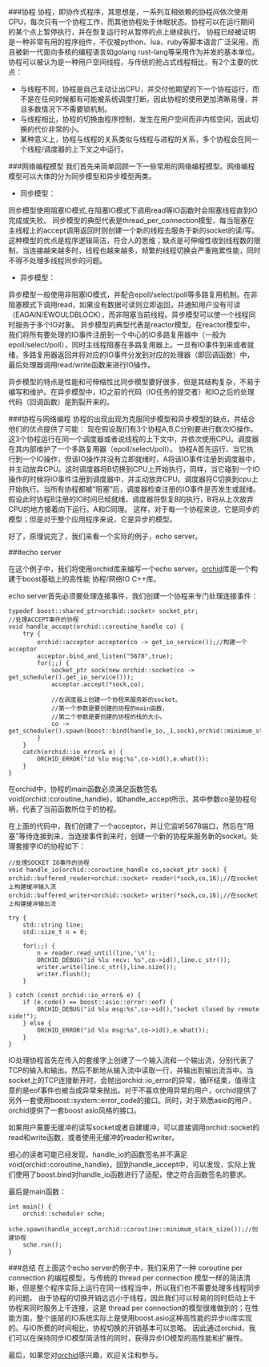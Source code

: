 ###协程
协程，即协作式程序，其思想是，一系列互相依赖的协程间依次使用CPU，每次只有一个协程工作，而其他协程处于休眠状态。协程可以在运行期间的某个点上暂停执行，并在恢复运行时从暂停的点上继续执行。
协程已经被证明是一种非常有用的程序组件，不仅被python、lua、ruby等脚本语言广泛采用，而且被新一代面向多核的编程语言如golang rust-lang等采用作为并发的基本单位。
协程可以被认为是一种用户空间线程，与传统的抢占式线程相比，有2个主要的优点：

* 与线程不同，协程是自己主动让出CPU，并交付他期望的下一个协程运行，而不是在任何时候都有可能被系统调度打断。因此协程的使用更加清晰易懂，并且多数情况下不需要锁机制。
* 与线程相比，协程的切换由程序控制，发生在用户空间而非内核空间，因此切换的代价非常的小。
* 某种意义上，协程与线程的关系类似与线程与进程的关系，多个协程会在同一个线程/调度器的上下文之中运行。

###网络编程模型
我们首先来简单回顾一下一些常用的网络编程模型。网络编程模型可以大体的分为同步模型和异步模型两类。

* 同步模型：

同步模型使用阻塞IO模式,在阻塞IO模式下调用read等IO函数时会阻塞线程直到IO完成或失败。
同步模型的典型代表是thread_per_connection模型，每当阻塞在主线程上的accept调用返回时则创建一个新的线程去服务于新的socket的读/写。这种模型的优点是程序逻辑简洁，符合人的思维；缺点是可伸缩性收到线程数的限制，当连接越来越多时，线程也越来越多，频繁的线程切换会严重拖累性能，同时不得不处理多线程同步的问题。

* 异步模型：

异步模型一般使用非阻塞IO模式，并配合epoll/select/poll等多路复用机制。在非阻塞模式下调用read，如果没有数据可读则立即返回，并通知用户没有可读（EAGAIN/EWOULDBLOCK），而非阻塞当前线程。异步模型可以使一个线程同时服务于多个IO对象。
异步模型的典型代表是reactor模型。在reactor模型中，我们将所有要处理的IO事件注册到一个中心的IO多路复用器中（一般为epoll/select/poll），同时主线程阻塞在多路复用器上。一旦有IO事件到来或者就绪，多路复用器返回并将对应的IO事件分发到对应的处理器（即回调函数）中，最后处理器调用read/write函数来进行IO操作。

异步模型的特点是性能和可伸缩性比同步模型要好很多，但是其结构复杂，不易于编写和维护。在异步模型中，IO之前的代码（IO任务的提交者）和IO之后的处理代码（回调函数）是割裂开来的。

###协程与网络编程
协程的出现出现为克服同步模型和异步模型的缺点，并结合他们的优点提供了可能：
现在假设我们有3个协程A,B,C分别要进行数次IO操作。这3个协程运行在同一个调度器或者说线程的上下文中，并依次使用CPU。调度器在其内部维护了一个多路复用器（epoll/select/poll）。
协程A首先运行，当它执行到一个IO操作，但该IO操作并没有立即就绪时，A将该IO事件注册到调度器中，并主动放弃CPU。这时调度器将B切换到CPU上开始执行，同样，当它碰到一个IO操作的时候将IO事件注册到调度器中，并主动放弃CPU。调度器将C切换到cpu上开始执行。当所有协程都被“阻塞”后，调度器检查注册的IO事件是否发生或就绪。假设此时协程B注册的IO时间已经就绪，调度器将恢复B的执行，B将从上次放弃CPU的地方接着向下运行。A和C同理。
这样，对于每一个协程来说，它是同步的模型；但是对于整个应用程序来说，它是异步的模型。

好了，原理说完了，我们来看一个实际的例子，echo server。

###echo server

在这个例子中，我们将使用orchid库来编写一个echo server。[orchid](https://github.com/ioriiod0/orchid)库是一个构建于boost基础上的高性能 协程/网络IO C++库。

echo server首先必须要处理连接事件，我们创建一个协程来专门处理连接事件：

    typedef boost::shared_ptr<orchid::socket> socket_ptr;
    //处理ACCEPT事件的协程
    void handle_accept(orchid::coroutine_handle co) {
        try {
            orchid::acceptor acceptor(co -> get_io_service());//构建一个acceptor
            acceptor.bind_and_listen("5678",true);
            for(;;) {
                socket_ptr sock(new orchid::socket(co -> get_scheduler().get_io_service()));
                acceptor.accept(*sock,co);

                //在调度器上创建一个协程来服务新的socket。
                //第一个参数是要创建的协程的main函数，
                //第二个参数是要创建的协程的栈的大小。
                co -> get_scheduler().spawn(boost::bind(handle_io,_1,sock),orchid::minimum_stack_size());
            }
        }
        catch(orchid::io_error& e) {
            ORCHID_ERROR("id %lu msg:%s",co->id(),e.what());
        }
    }
在orchid中，协程的main函数必须满足函数签名void(orchid::coroutine_handle)，如handle_accept所示，其中参数co是协程句柄，代表了当前函数所位于的协程。

在上面的代码中，我们创建了一个acceptor，并让它监听5678端口，然后在"阻塞"等待连接到来，当连接事件到来时，创建一个新的协程来服务新的socket。处理套接字IO的协程如下：

    //处理SOCKET IO事件的协程
    void handle_io(orchid::coroutine_handle co,socket_ptr sock) {
    orchid::buffered_reader<orchid::socket> reader(*sock,co,16);//在socket上构建缓冲输入流
    orchid::buffered_writer<orchid::socket> writer(*sock,co,16);//在socket上构建缓冲输出流

    try {
        std::string line;
        std::size_t n = 0;

        for(;;) {
            n = reader.read_until(line,'\n');
            ORCHID_DEBUG("id %lu recv: %s",co->id(),line.c_str());
            writer.write(line.c_str(),line.size());
            writer.flush();
        }

    } catch (const orchid::io_error& e) {
        if (e.code() == boost::asio::error::eof) {
            ORCHID_DEBUG("id %lu msg:%s",co->id(),"socket closed by remote side!");
        } else {
            ORCHID_ERROR("id %lu msg:%s",co->id(),e.what());
        }
    }

IO处理协程首先在传入的套接字上创建了一个输入流和一个输出流，分别代表了TCP的输入和输出。然后不断地从输入流中读取一行，并输出到输出流当中。当socket上的TCP连接断开时，会抛出orchid::io_error的异常，循环结束，值得注意的是eof事件也被当成异常来抛出。对于不喜欢使用异常的用户，orchid提供了另外一套使用boost::system::error_code的接口。同时，对于熟悉asio的用户，orchid提供了一套boost asio风格的接口。

如果用户需要无缓冲的读写socket或者自建缓冲，可以直接调用orchid::socket的read和write函数，或者使用无缓冲的reader和writer。

细心的读者可能已经发现，handle_io的函数签名并不满足void(orchid::coroutine_handle)，回到handle_accept中，可以发现，实际上我们使用了boost.bind对handle_io函数进行了适配，使之符合函数签名的要求。

最后是main函数：

    int main() {
        orchid::scheduler sche;
        sche.spawn(handle_accept,orchid::coroutine::minimum_stack_size());//创建协程
        sche.run();
    }

###总结
在上面这个echo server的例子中，我们采用了一种 coroutine per connection 的编程模型，与传统的 thread per connection 模型一样的简洁清晰，但是整个程序实际上运行在同一线程当中，所以我们也不需要处理多线程同步的问题。
由于协程的切换开销远远小于线程，因此我们可以轻易的同时启动上千协程来同时服务上千连接，这是 thread per connection的模型很难做到的；在性能方面，整个底层的IO系统实际上是使用boost.asio这种高性能的异步io库实现的。与IO所费的时间相比，协程切换的开销基本可以忽略。
因此通过orchid，我们可以在保持同步IO模型简洁性的同时，获得异步IO模型的高性能和扩展性。

最后，如果您对[orchid](https://github.com/ioriiod0/orchid)感兴趣，欢迎关注和参与。



